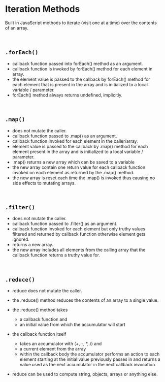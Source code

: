# Iteration Methods

Built in JavaScript methods to iterate (visit one at a time) over the contents of an array.

<br>

## `.forEach()`

- callback function passed into forEach() method as an argument.
- callback function is invoked by forEach() method for each element in array.
- the element value is passed to the callback by forEach() method for each element that is present in the array and is initialized to a local variable / parameter.
- forEach() method always returns undefined, implicitly.

<br>

## `.map()`

- does not mutate the caller.
- callback function passed to .map() as an argument.
- callback function invoked for each element in the caller/array.
- element value is passed to the callback by .map() method for each element present in the array and is initialized to a local variable / parameter.
- .map() returns a new array which can be saved to a variable
- the new array contain one return value for each callback function invoked on each element as returned by the .map() method.
- the new array is reset each time the .map() is invoked thus causing no side effects to mutating arrays.

<br>

## `.filter()`

- does not mutate the caller.
- callback function passed to .filter() as an argument.
- callback function invoked for each element but only truthy values filtered and returned by callback function otherwise element gets ignored.  
- returns a new array.
- the new array includes all elements from the calling array that the callback function returns a truthy value for.

<br>

## `.reduce()`

- reduce does not mutate the caller.
- the .reduce() method reduces the contents of an array to a single value.
- the .reduce() method takes 
  - a callback function and 
  - an initial value from which the accumulator will start
- the callback function itself 
  - takes an accumulator with (+, -, *, /) and
  - a current element from the array
  - within the callback body the accumulator performs an action to each element starting at the initial value previously passes in and returns a value used as the next accumulator in the next callback invocation

- reduce can be used to compute string, objects, arrays or anything else.
